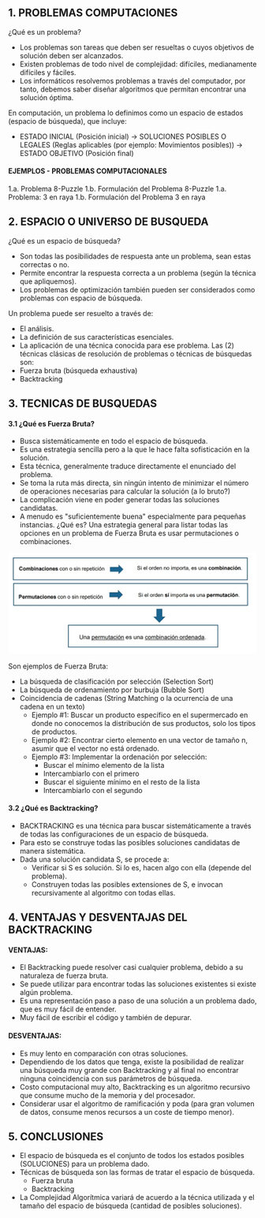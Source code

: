 ## 1. PROBLEMAS COMPUTACIONES

¿Qué es un problema?
- Los problemas son tareas que deben ser resueltas o cuyos objetivos de solución deben ser alcanzados.
- Existen problemas de todo nivel de complejidad: difíciles, medianamente difíciles y fáciles.
- Los informáticos resolvemos problemas a través del computador, por tanto, debemos saber diseñar algoritmos que permitan encontrar una solución óptima.

En computación, un problema lo definimos como un espacio de estados (espacio de búsqueda), que incluye:
- ESTADO INICIAL (Posición inicial) -> SOLUCIONES POSIBLES O LEGALES (Reglas aplicables (por ejemplo: Movimientos posibles)) -> ESTADO OBJETIVO (Posición final)

#### EJEMPLOS - PROBLEMAS COMPUTACIONALES
1.a. Problema 8-Puzzle
1.b. Formulación del Problema 8-Puzzle
1.a. Problema: 3 en raya
1.b. Formulación del Problema 3 en raya

## 2. ESPACIO O UNIVERSO DE BUSQUEDA

¿Qué es un espacio de búsqueda?
- Son todas las posibilidades de respuesta ante un problema, sean estas correctas o no.
- Permite encontrar la respuesta correcta a un problema (según la técnica que apliquemos).
- Los problemas de optimización también pueden ser considerados como problemas con espacio de búsqueda.

Un problema puede ser resuelto a través de:
- El análisis.
- La definición de sus características esenciales.
- La aplicación de una técnica conocida para ese problema.
Las (2) técnicas clásicas de resolución de problemas o técnicas de búsquedas son:
- Fuerza bruta (búsqueda exhaustiva)
- Backtracking

## 3. TECNICAS DE BUSQUEDAS

#### 3.1 ¿Qué es Fuerza Bruta?
- Busca sistemáticamente en todo el espacio de búsqueda.
- Es una estrategia sencilla pero a la que le hace falta sofisticación en la solución.
- Esta técnica, generalmente traduce directamente el enunciado del problema.
- Se toma la ruta más directa, sin ningún intento de minimizar el número de operaciones necesarias para calcular la solución (a lo bruto?)
- La complicación viene en poder generar todas las soluciones candidatas.
- A menudo es "suficientemente buena" especialmente para pequeñas instancias.
¿Qué es?
Una estrategia general para listar todas las opciones en un problema de Fuerza Bruta es usar permutaciones o combinaciones.

![Fuerza Bruta](/Complementos/Fuerza%20Bruta.jpeg)

Son ejemplos de Fuerza Bruta:
- La búsqueda de clasificación por selección (Selection Sort)
- La búsqueda de ordenamiento por burbuja (Bubble Sort)
- Coincidencia de cadenas (String Matching o la ocurrencia de una cadena en un texto)
  - Ejemplo #1: Buscar un producto específico en el supermercado en donde no conocemos la distribución de sus productos, solo los tipos de productos.
  - Ejemplo #2: Encontrar cierto elemento en una vector de tamaño n, asumir que el vector no está ordenado.
  - Ejemplo #3: Implementar la ordenación por selección:
    - Buscar el mínimo elemento de la lista
    - Intercambiarlo con el primero
    - Buscar el siguiente mínimo en el resto de la lista
    - Intercambiarlo con el segundo

#### 3.2 ¿Qué es Backtracking?
- BACKTRACKING es una técnica para buscar sistemáticamente a través de todas las configuraciones de un espacio de búsqueda.
- Para esto se construye todas las posibles soluciones candidatas de manera sistemática.
- Dada una solución candidata S, se procede a: 
   - Verificar si S es solución. Si lo es, hacen algo con ella (depende del problema).
   - Construyen todas las posibles extensiones de S, e invocan recursivamente al algoritmo con todas ellas.

## 4. VENTAJAS Y DESVENTAJAS DEL BACKTRACKING

#### VENTAJAS: 
- El Backtracking puede resolver casi cualquier problema, debido a su naturaleza de fuerza bruta.
- Se puede utilizar para encontrar todas las soluciones existentes si existe algún problema.
- Es una representación paso a paso de una solución a un problema dado, que es muy fácil de entender.
- Muy fácil de escribir el código y también de depurar.

#### DESVENTAJAS: 
- Es muy lento en comparación con otras soluciones.
- Dependiendo de los datos que tenga, existe la posibilidad de realizar una búsqueda muy grande con Backtracking y al final no encontrar ninguna coincidencia con sus parámetros de búsqueda.
- Costo computacional muy alto, Backtracking es un algoritmo recursivo que consume mucho de la memoria y del procesador.
- Considerar usar el algoritmo de ramificación y poda (para gran volumen de datos, consume menos recursos a un coste de tiempo menor).

## 5. CONCLUSIONES

- El espacio de búsqueda es el conjunto de todos los estados posibles (SOLUCIONES) para un problema dado.
- Técnicas de búsqueda son las formas de tratar el espacio de búsqueda.
  - Fuerza bruta
  - Backtracking
- La Complejidad Algorítmica variará de acuerdo a la técnica utilizada y el tamaño del espacio de búsqueda (cantidad de posibles soluciones).
